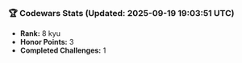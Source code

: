 ### 🏆 Codewars Stats (Updated: 2025-09-19 19:03:51 UTC)

- **Rank:** 8 kyu
- **Honor Points:** 3
- **Completed Challenges:** 1
